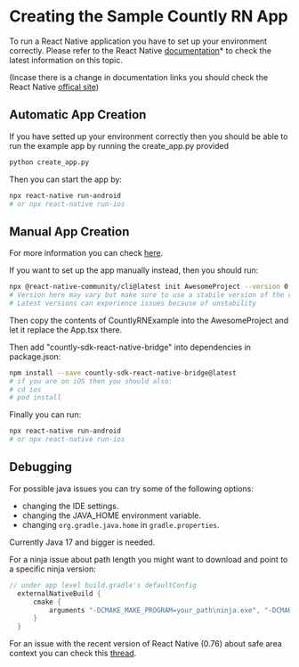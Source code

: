 # Creating the Sample Countly RN App

To run a React Native application you have to set up your environment correctly.
Please refer to the React Native [documentation](https://reactnative.dev/docs/set-up-your-environment)* to check the latest information on this topic.

(Incase  there is a change in documentation links you should check the React Native [offical site](https://reactnative.dev/))

## Automatic App Creation

If you have setted up your environment correctly then you should be able to run the example app by running the create_app.py provided

```bash
python create_app.py
```

Then you can start the app by:

```bash
npx react-native run-android 
# or npx react-native run-ios
```

## Manual App Creation
For more information you can check [here](https://reactnative.dev/docs/getting-started-without-a-framework).

If you want to set up the app manually instead, then you should run:

```bash
npx @react-native-community/cli@latest init AwesomeProject --version 0.74.0
# Version here may vary but make sure to use a stabile version of the react-native
# Latest versions can experience issues because of unstability
```

Then copy the contents of CountlyRNExample into the AwesomeProject and let it replace the App.tsx there.

Then add "countly-sdk-react-native-bridge" into dependencies in package.json:

```bash
npm install --save countly-sdk-react-native-bridge@latest
# if you are on iOS then you should also:
# cd ios
# pod install
```

Finally you can run:

```bash
npx react-native run-android 
# or npx react-native run-ios
```
## Debugging  
For possible java issues you can try some of the following options:
- changing the IDE settings.
- changing the JAVA_HOME environment variable.
- changing `org.gradle.java.home` in `gradle.properties`.

Currently Java 17 and bigger is needed.

For a ninja issue about path length you might want to download and point to a specific ninja version:
```java
// under app level build.gradle's defaultConfig
  externalNativeBuild {
      cmake {
          arguments "-DCMAKE_MAKE_PROGRAM=your_path\ninja.exe", "-DCMAKE_OBJECT_PATH_MAX=1024"
      }
  }
```

For an issue with the recent version of React Native (0.76) about safe area context you can check this [thread](https://github.com/th3rdwave/react-native-safe-area-context/issues/539#issuecomment-2436529368).
